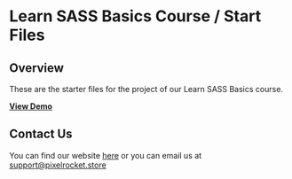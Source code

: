 # Learn SASS Basics Course / Start Files

## Overview
These are the starter files for the project of our Learn SASS Basics course.

<strong><a href="https://course-sass-basics-start.vercel.app/">View Demo</a></strong>

## Contact Us
You can find our website [here](https://www.pixelrocket.store) or you can email us at support@pixelrocket.store